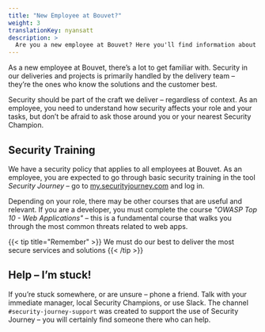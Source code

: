 ```yaml
---
title: "New Employee at Bouvet?"
weight: 3
translationKey: nyansatt
description: >
  Are you a new employee at Bouvet? Here you'll find information about how we handle security in our deliveries, and how you can get started yourself.
---
```

As a new employee at Bouvet, there’s a lot to get familiar with. Security in our deliveries and projects is primarily handled by the delivery team – they’re the ones who know the solutions and the customer best.

Security should be part of the craft we deliver – regardless of context. As an employee, you need to understand how security affects your role and your tasks, but don’t be afraid to ask those around you or your nearest Security Champion.

## Security Training

We have a security policy that applies to all employees at Bouvet. As an employee, you are expected to go through basic security training in the tool _Security Journey_ – go to [my.securityjourney.com](https://my.securityjourney.com/) and log in.

Depending on your role, there may be other courses that are useful and relevant. If you are a developer, you must complete the course _"OWASP Top 10 - Web Applications"_ – this is a fundamental course that walks you through the most common threats related to web apps.

{{< tip title="Remember" >}}
We must do our best to deliver the most secure services and solutions
{{< /tip >}}

## Help – I’m stuck!

If you’re stuck somewhere, or are unsure – phone a friend. Talk with your immediate manager, local Security Champions, or use Slack. The channel `#security-journey-support` was created to support the use of Security Journey – you will certainly find someone there who can help.
